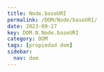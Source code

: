 ```yaml
---
title: Node.baseURI
permalink: /DOM/Node/baseURI/
date: 2023-09-27
key: DOM.N.Node.baseURI
category: DOM
tags: [propiedad dom]
sidebar:
  nav: dom
---
```

